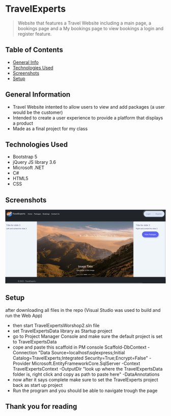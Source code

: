 # TravelExperts
> Website that features a Travel Website including a main page, a bookings page and a My bookings page to view bookings
a login and register feature.

## Table of Contents
* [General Info](#general-information)
* [Technologies Used](#technologies-used)
* [Screenshots](#screenshots)
* [Setup](#setup)

## General Information
- Travel Website intented to allow users to view and add packages (a user would be the customer)
- Intended to create a user experience to provide a platform that displays a product
- Made as a final project for my class
<!-- You don't have to answer all the questions - just the ones relevant to your project. -->


## Technologies Used
- Bootstrap 5
- jQuery JS library 3.6
- Microsoft .NET
- C# 
- HTML5
- CSS

## Screenshots
![Example screenshot](./img/MainPage.jpg)
<!-- If you have screenshots you'd like to share, include them here. -->


## Setup
after downloading all files in the repo (Visual Studio was used to build and run the Web App)
- then start TravelExpertsWorshop2.sln file
- set TravelExpertsData library as Startup project
- go to Project Manager Console and make sure the default project is set to TravelExpertsData
- cope and paste this scaffold in PM console Scaffold-DbContext -Connection "Data Source=localhost\sqlexpress;Initial Catalog=TravelExperts;Integrated Security=True;Encrypt=False" -Provider Microsoft.EntityFrameworkCore.SqlServer -Context TravelExpertsContext -OutputDir "look up where the TravelExpertsData folder is, right click and copy as path to paste here" -DataAnnotations
- now after it says complete make sure to set the TravelExperts project back as start up project
- Run the program and you should be able to navigate trough the page

## Thank you for reading
